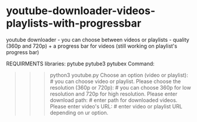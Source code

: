 # youtube-downloader-videos-playlists-with-progressbar
youtube downloader - you can choose between videos or playlists - quality (360p and 720p) + a progress bar for videos (still working on playlist's progress bar)

REQUIRMENTS libraries:
            pytube pytube3 pytubex
Command:

>>> python3 youtube.py
Choose an option (video or playlist):               # you can choose video or playlist.
Please choose the resolution (360p or 720p):        # you can choose 360p for low resolution and 720p for high resolution.
Please enter download path:                         # enter path for downloaded videos.
Please enter video's URL:                           # enter video or playlist URL depending on ur option.
